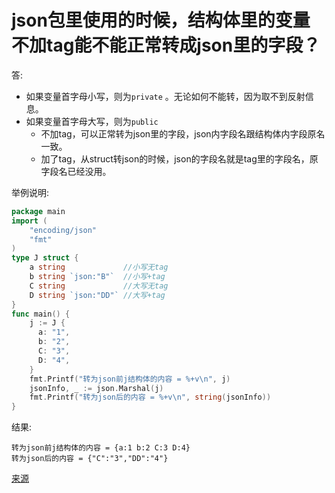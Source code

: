 # json包里使用的时候，结构体里的变量不加tag能不能正常转成json里的字段？

答: 

- 如果变量首字母小写，则为`private` 。无论如何不能转，因为取不到反射信息。
- 如果变量首字母大写，则为`public`
    - 不加tag，可以正常转为json里的字段，json内字段名跟结构体内字段原名一致。
    - 加了tag，从struct转json的时候，json的字段名就是tag里的字段名，原字段名已经没用。

举例说明:

```go
package main
import (
    "encoding/json"
    "fmt"
)
type J struct {
    a string             //小写无tag
    b string `json:"B"`  //小写+tag
    C string             //大写无tag
    D string `json:"DD"` //大写+tag
}
func main() {
    j := J {
      a: "1",
      b: "2",
      C: "3",
      D: "4",
    }
    fmt.Printf("转为json前j结构体的内容 = %+v\n", j)
    jsonInfo, _ := json.Marshal(j)
    fmt.Printf("转为json后的内容 = %+v\n", string(jsonInfo))
}
```

结果:

```
转为json前j结构体的内容 = {a:1 b:2 C:3 D:4}
转为json后的内容 = {"C":"3","DD":"4"} 
```

[来源](https://mp.weixin.qq.com/s?__biz=Mzg5NDY2MDk4Mw==&mid=2247486362&idx=1&sn=bc169a30fe904b24ebfbd3feedaa5556&source=41#wechat_redirect)